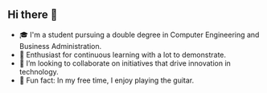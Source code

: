 ## Hi there 👋
- 🎓 I'm a student pursuing a double degree in Computer Engineering and Business Administration.
- 🔭 Enthusiast for continuous learning with a lot to demonstrate.
- 🌱 I’m looking to collaborate on initiatives that drive innovation in technology.
- 👀 Fun fact: In my free time, I enjoy playing the guitar.


<!--
**100475293/100475293** is a ✨ _special_ ✨ repository because its `README.md` (this file) appears on your GitHub profile.

Here are some ideas to get you started:

- 🔭 I’m currently working on ...
- 🌱 I’m currently learning ...
- 👯 I’m looking to collaborate on ...
- 🤔 I’m looking for help with ...
- 💬 Ask me about ...
- 📫 How to reach me: ...
- 😄 Pronouns: ...
- ⚡ Fun fact: In my free time, I enjoy playing the guitar.
-->

